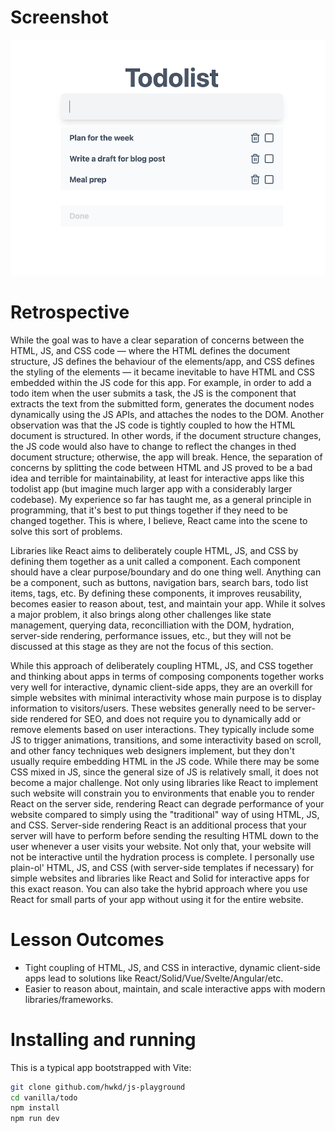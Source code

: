 # Screenshot

![Todolist](./screenshot.png)

# Retrospective
While the goal was to have a clear separation of concerns between the HTML, JS, and CSS code — where the HTML defines the document
structure, JS defines the behaviour of the elements/app, and CSS defines the styling of the elements — it became inevitable to have
HTML and CSS embedded within the JS code for this app. For example, in order to add a todo item when the user submits a task, the JS
is the component that extracts the text from the submitted form, generates the document nodes dynamically using the JS APIs, and attaches
the nodes to the DOM. Another observation was that the JS code is tightly coupled to how the HTML document is structured. In other words,
if the document structure changes, the JS code would also have to change to reflect the changes in thed document structure; otherwise,
the app will break. Hence, the separation of concerns by splitting the code between HTML and JS proved to be a bad idea and terrible for
maintainability, at least for interactive apps like this todolist app (but imagine much larger app with a considerably larger codebase).
My experience so far has taught me, as a general principle in programming, that it's best to put things together if they need to be
changed together. This is where, I believe, React came into the scene to solve this sort of problems.

Libraries like React aims to deliberately couple HTML, JS, and CSS by defining them together as a unit called a component. Each component
should have a clear purpose/boundary and do one thing well. Anything can be a component, such as buttons, navigation bars, search bars,
todo list items, tags, etc. By defining these components, it improves reusability, becomes easier to reason about, test, and maintain your
app. While it solves a major problem, it also brings along other challenges like state management, querying data, reconcilliation with the
DOM, hydration, server-side rendering, performance issues, etc., but they will not be discussed at this stage as they are not the focus
of this section.

While this approach of deliberately coupling HTML, JS, and CSS together and thinking about apps in terms of composing components together
works very well for interactive, dynamic client-side apps, they are an overkill for simple websites with minimal interactivity whose main
purpose is to display information to visitors/users. These websites generally need to be server-side rendered for SEO, and does not require
you to dynamically add or remove elements based on user interactions. They typically include some JS to trigger animations, transitions, and
some interactivity based on scroll, and other fancy techniques web designers implement, but they don't usually require embedding HTML
in the JS code. While there may be some CSS mixed in JS, since the general size of JS is relatively small, it does not become a major
challenge. Not only using libraries like React to implement such website will constrain you to environments that enable you to render React
on the server side, rendering React can degrade performance of your website compared to simply using the "traditional" way of using HTML,
JS, and CSS. Server-side rendering React is an additional process that your server will have to perform before sending the resulting HTML
down to the user whenever a user visits your website. Not only that, your website will not be interactive until the hydration process is
complete. I personally use plain-ol' HTML, JS, and CSS (with server-side templates if necessary) for simple websites and libraries like
React and Solid for interactive apps for this exact reason. You can also take the hybrid approach where you use React for small parts of
your app without using it for the entire website.

# Lesson Outcomes
- Tight coupling of HTML, JS, and CSS in interactive, dynamic client-side apps lead to solutions like React/Solid/Vue/Svelte/Angular/etc.
- Easier to reason about, maintain, and scale interactive apps with modern libraries/frameworks.

# Installing and running

This is a typical app bootstrapped with Vite:

```sh
git clone github.com/hwkd/js-playground
cd vanilla/todo
npm install
npm run dev
```
